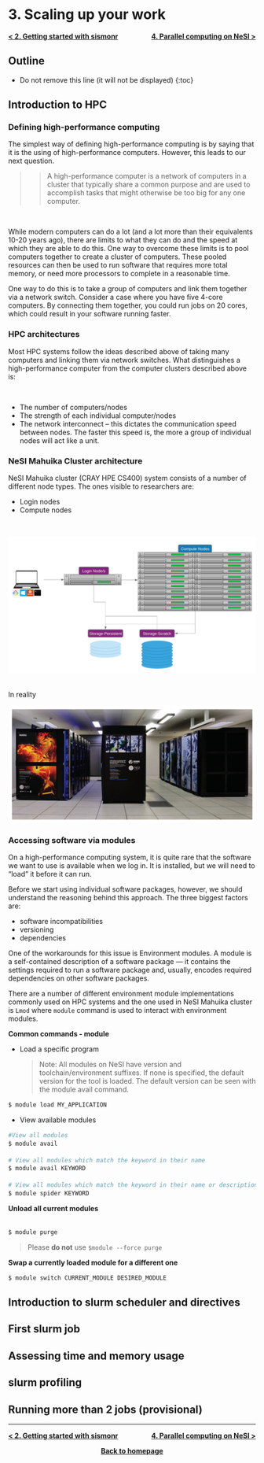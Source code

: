 # 3. Scaling up your work

<p style="text-align:left;">
    <b><a href="https://genomicsaotearoa.github.io/Gene_Regulatory_Networks_Simulation_Workshop/workshop_material/02_getting_started_sismonr.html">&lt; 2. Getting started with sismonr</a></b>
    <span style="float:right;">
     <b><a href="https://genomicsaotearoa.github.io/Gene_Regulatory_Networks_Simulation_Workshop/workshop_material/04_parallel_computing.html">4. Parallel computing on NeSI &gt;</a></b>
    </span>
</p>

## Outline
* Do not remove this line (it will not be displayed)
{:toc}

## Introduction to HPC

### Defining high-performance computing

The simplest way of defining high-performance computing is by saying that it is the using of high-performance computers. However, this leads to our next question.

>>A high-performance computer is a network of computers in a cluster that typically share a common purpose and are used to accomplish tasks that might otherwise be too big for any one computer.

<br>
<p>While modern computers can do a lot (and a lot more than their equivalents 10-20 years ago), there are limits to what they can do and the speed at which they are able to do this. One way to overcome these limits is to pool computers together to create a cluster of computers. These pooled resources can then be used to run software that requires more total memory, or need more processors to complete in a reasonable time.</p>

<p>One way to do this is to take a group of computers and link them together via a network switch. Consider a case where you have five 4-core computers. By connecting them together, you could run jobs on 20 cores, which could result in your software running faster.</p>

### HPC architectures

<p>Most HPC systems follow the ideas described above of taking many computers and linking them via network switches. What distinguishes a high-performance computer from the computer clusters described above is:</p>
<br>

* The number of computers/nodes 
* The strength of each individual computer/nodes 
* The network interconnect – this dictates the communication speed between nodes. The faster this speed is, the more a group of individual nodes will act like a unit.


### NeSI Mahuika Cluster architecture

NeSI Mahuika cluster (CRAY HPE CS400) system consists of a number of different node types. The ones visible to researchers are:

* Login nodes
* Compute nodes
<br>
<p align="center"><img src="nesi_images/hpc_architecture.png" alt="drawing" width="600"/></p> 
<br>
In reality

<p align="center"><img src="nesi_images/mahuika_maui_real.png" alt="drawing" width="600"/></p>

### Accessing software via modules

On a high-performance computing system, it is quite rare that the software we want to use is available when we log in. It is installed, but we will need to “load” it before it can run.

Before we start using individual software packages, however, we should understand the reasoning behind this approach. The three biggest factors are:

* software incompatibilities
* versioning
* dependencies

One of the workarounds for this issue is Environment modules. A module is a self-contained description of a software package — it contains the settings required to run a software package and, usually, encodes required dependencies on other software packages.

There are a number of different environment module implementations commonly used on HPC systems and the one used in NeSI Mahuika cluster is `Lmod` where `module` command is used to interact with environment modules.

**Common commands - module**

* Load a specific program

    >Note: All modules on NeSI have version and toolchain/environment suffixes. If none is specified, the default version for the tool is loaded. The default version can be seen with the module avail command.
```bash
$ module load MY_APPLICATION
```
* View available modules

```bash
#View all modules
$ module avail

# View all modules which match the keyword in their name
$ module avail KEYWORD

# View all modules which match the keyword in their name or description
$ module spider KEYWORD
```

**Unload all current modules**

```bash

$ module purge
```
>Please **do not** use `$module --force purge`

**Swap a currently loaded module for a different one**

```bash
$ module switch CURRENT_MODULE DESIRED_MODULE
```

## Introduction to slurm scheduler and directives

## First slurm job

## Assessing time and memory usage

## slurm profiling

## Running more than 2 jobs (provisional)

---

<p style="text-align:left;">
    <b><a href="https://genomicsaotearoa.github.io/Gene_Regulatory_Networks_Simulation_Workshop/workshop_material/02_getting_started_sismonr.html">&lt; 2. Getting started with sismonr</a></b>
    <span style="float:right;">
     <b><a href="https://genomicsaotearoa.github.io/Gene_Regulatory_Networks_Simulation_Workshop/workshop_material/04_parallel_computing.html">4. Parallel computing on NeSI &gt;</a></b>
    </span>
</p>

<p align="center"><b><a href="https://genomicsaotearoa.github.io/Gene_Regulatory_Networks_Simulation_Workshop/">Back to homepage</a></b></p>
